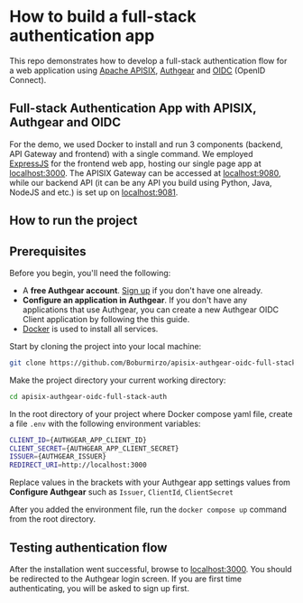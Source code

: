 # How to build a full-stack authentication app

This repo demonstrates how to develop a full-stack authentication flow for a web application using [Apache APISIX](https://apisix.apache.org/), [Authgear](https://www.authgear.com/) and [OIDC](https://openid.net/developers/how-connect-works/) (OpenID Connect).

## Full-stack Authentication App with APISIX, Authgear and OIDC

For the demo, we used Docker to install and run 3 components (backend, API Gateway and frontend) with a single command. We employed [ExpressJS](https://expressjs.com/) for the frontend web app, hosting our single page app at [localhost:3000](http://localhost:3000/). The APISIX Gateway can be accessed at [localhost:9080](http://localhost:9080/), while our backend API (it can be any API you build using Python, Java, NodeJS and etc.) is set up on [localhost:9081](http://localhost:9081/).

## How to run the project

## Prerequisites

Before you begin, you'll need the following:

- A **free Authgear account**. [Sign up](https://oursky.typeform.com/to/S5lvI8rN) if you don't have one already.
- **Configure an application in Authgear**. If you don't have any applications that use Authgear, you can create a new Authgear OIDC Client application by following the this guide.
- [Docker](https://docs.docker.com/get-docker/) is used to install all services.

Start by cloning the project into your local machine:

```bash
git clone https://github.com/Boburmirzo/apisix-authgear-oidc-full-stack-auth.git
```

Make the project directory your current working directory:

```bash
cd apisix-authgear-oidc-full-stack-auth
```

In the root directory of your project where Docker compose yaml file, create a file `.env` with the following environment variables:

```bash
CLIENT_ID={AUTHGEAR_APP_CLIENT_ID}
CLIENT_SECRET={AUTHGEAR_APP_CLIENT_SECRET}
ISSUER={AUTHGEAR_ISSUER}
REDIRECT_URI=http://localhost:3000
```

Replace values in the brackets with your Authgear app settings values from **Configure Authgear** such as `Issuer`, `ClientId`, `ClientSecret`

After you added the environment file, run the `docker compose up` command from the root directory.

## Testing authentication flow

After the installation went successful, browse to [localhost:3000](http://localhost:3000/). You should be redirected to the Authgear login screen. If you are first time authenticating, you will be asked to sign up first.
